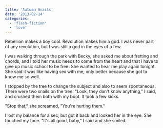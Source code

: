 ```yaml
---
title: 'Autumn Snails'
date: '2013-02-14'
categories:
  - 'flash-fiction'
  - 'love'
---
```


Rebellion makes a boy cool. Revolution makes him a god. I was never part of any
revolution, but I was still a god in the eyes of a few.

<!-- truncate -->

I was walking through the park with Becky, she asked me about fretting and
chords, and I told her music needs to come from the heart and that I have to
give up music school to be free. She wanted to hear me play again tonight. She
said it was like having sex with me, only better because she got to know me so
well.

I stopped by the tree to change the subject and also to seem spontaneous. There
were two snails on the tree. "Look, they don't know anything," I said, and
crushed them both with my boot. It took a few kicks.

"Stop that," she screamed, "You're hurting them."

I lost my balance for a sec, but got it back and looked her in the eye. She
touched my face. "It's all good, baby," I said and she smiled.
